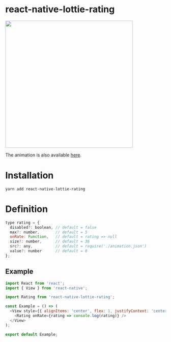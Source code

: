 # react-native-lottie-rating
<img src="https://raw.githubusercontent.com/sonaye/react-native-lottie-rating/master/demo.gif" width="400">

The animation is also available [here](http://www.lottiefiles.com/138-star).

# Installation
`yarn add react-native-lottie-rating`

# Definition
```javascript
type rating = {
  disabled?: boolean, // default = false
  max?: number,       // default = 5
  onRate: Function,   // default = rating => null
  size?: number,      // default = 36
  src?: any,          // default = require('./animation.json')
  value?: number      // default = 0
};
```

## Example
```javascript
import React from 'react';
import { View } from 'react-native';

import Rating from 'react-native-lottie-rating';

const Example = () => (
  <View style={{ alignItems: 'center', flex: 1, justifyContent: 'center' }}>
    <Rating onRate={rating => console.log(rating)} />
  </View>
);

export default Example;
```
